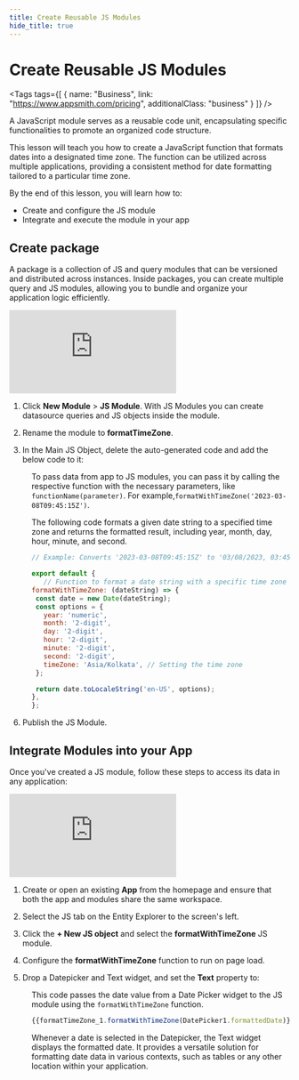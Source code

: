 ```yaml
---
title: Create Reusable JS Modules
hide_title: true
---
```


<!-- vale off -->

<div className="tag-wrapper">
 <h1>Create Reusable JS Modules</h1>

<Tags
tags={[
{ name: "Business", link: "https://www.appsmith.com/pricing", additionalClass: "business" }
]}
/>

</div>

<!-- vale on -->

A JavaScript module serves as a reusable code unit, encapsulating specific functionalities to promote an organized code structure. 

This lesson will teach you how to create a JavaScript function that formats dates into a designated time zone. The function can be utilized across multiple applications, providing a consistent method for date formatting tailored to a particular time zone.


By the end of this lesson, you will learn how to:

* Create and configure the JS module 
* Integrate and execute the module in your app


## Create package

A package is a collection of JS and query modules that can be versioned and distributed across instances. Inside packages, you can create multiple query and JS modules, allowing you to bundle and organize your application logic efficiently.


<div style={{ position: "relative", paddingBottom: "calc(50.520833333333336% + 41px)", height: "0", width: "100%" }}>
  <iframe src="https://demo.arcade.software/gCgCD9xeF0wRUFPO9hEO?embed" frameborder="0" loading="lazy" webkitallowfullscreen mozallowfullscreen allowfullscreen style={{ position: "absolute", top: "0", left: "0", width: "100%", height: "100%", colorScheme: "light" }} title="Appsmith | Connect Data">
  </iframe>
</div>



1. Click **New Module** > **JS Module**. With JS Modules you can create datasource queries and JS objects inside the module.

2. Rename the module to **formatTimeZone**.


3. In the Main JS Object, delete the auto-generated code and add the below code to it:

<dd>

To pass data from app to JS modules, you can pass it by calling the respective function with the necessary parameters, like  `functionName(parameter)`. For example,`formatWithTimeZone('2023-03-08T09:45:15Z')`.

The following code formats a given date string to a specified time zone and returns the formatted result, including year, month, day, hour, minute, and second.

```js
// Example: Converts '2023-03-08T09:45:15Z' to '03/08/2023, 03:45:15 IST'

export default {
   // Function to format a date string with a specific time zone
formatWithTimeZone: (dateString) => {
 const date = new Date(dateString);
 const options = {
   year: 'numeric',
   month: '2-digit',
   day: '2-digit',
   hour: '2-digit',
   minute: '2-digit',
   second: '2-digit',
   timeZone: 'Asia/Kolkata', // Setting the time zone
 };

 return date.toLocaleString('en-US', options);
},
};
```

</dd>



6. Publish the JS Module.

## Integrate Modules into your App

Once you've created a JS module, follow these steps to access its data in any application:


<div style={{ position: "relative", paddingBottom: "calc(50.520833333333336% + 41px)", height: "0", width: "100%" }}>
  <iframe src="https://demo.arcade.software/9JSxpqoIatUsdkmv5lB3?embed" frameborder="0" loading="lazy" webkitallowfullscreen mozallowfullscreen allowfullscreen style={{ position: "absolute", top: "0", left: "0", width: "100%", height: "100%", colorScheme: "light" }} title="Appsmith | Connect Data">
  </iframe>
</div>


1. Create or open an existing **App** from the homepage and ensure that both the app and modules share the same workspace.

2. Select the JS tab on the Entity Explorer to the screen's left.

3. Click the **+ New JS object** and select the **formatWithTimeZone** JS module.

4. Configure the **formatWithTimeZone** function to run on page load.

5. Drop a Datepicker and Text widget, and set the **Text** property to:

<dd>

This code passes the date value from a Date Picker widget to the JS module using the `formatWithTimeZone` function.

```js
{{formatTimeZone_1.formatWithTimeZone(DatePicker1.formattedDate)}}
```

Whenever a date is selected in the Datepicker, the Text widget displays the formatted date. It provides a versatile solution for formatting date data in various contexts, such as tables or any other location within your application.

</dd>


